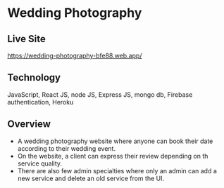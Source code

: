 # Wedding Photography

## Live Site 
https://wedding-photography-bfe88.web.app/

## Technology
JavaScript, React JS, node JS, Express JS, mongo db,
Firebase authentication, Heroku

## Overview

* A wedding photography website where anyone can
book their date according to their wedding event.
* On the website, a client can express their review depending on th
service quality.
* There are also few admin specialties where only
an admin can add a new service and delete an old service from
the UI. 
